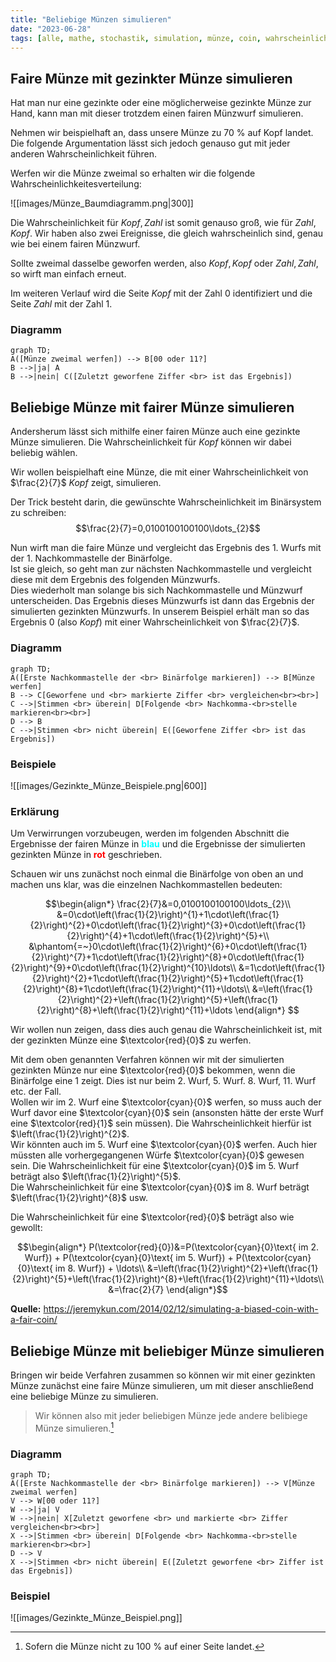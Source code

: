```yaml
---
title: "Beliebige Münzen simulieren"
date: "2023-06-28"
tags: [alle, mathe, stochastik, simulation, münze, coin, wahrscheinlichkeit, gezinkt, biased, baumdiagramm ]
---
```


## Faire Münze mit gezinkter Münze simulieren 

Hat man nur eine gezinkte oder eine möglicherweise gezinkte Münze zur Hand, kann man mit dieser trotzdem einen fairen Münzwurf simulieren.

Nehmen wir beispielhaft an, dass unsere Münze zu 70&nbsp;% auf Kopf landet. Die folgende Argumentation lässt sich jedoch genauso gut mit jeder anderen Wahrscheinlichkeit führen.

Werfen wir die Münze zweimal so erhalten wir die folgende Wahrscheinlichkeitesverteilung:

![[images/Münze_Baumdiagramm.png|300]]

Die Wahrscheinlichkeit für $Kopf, Zahl$ ist somit genauso groß, wie für $Zahl, Kopf$. Wir haben also zwei Ereignisse, die gleich wahrscheinlich sind, genau wie bei einem fairen Münzwurf. 

Sollte zweimal dasselbe geworfen werden, also $Kopf, Kopf$ oder $Zahl, Zahl$, so wirft man einfach erneut.

Im weiteren Verlauf wird die Seite $Kopf$ mit der Zahl $0$ identifiziert und die Seite $Zahl$ mit der Zahl $1$.

### Diagramm

```mermaid
graph TD;
A([Münze zweimal werfen]) --> B[00 oder 11?]
B -->|ja| A 
B -->|nein| C([Zuletzt geworfene Ziffer <br> ist das Ergebnis])
```

## Beliebige Münze mit fairer Münze simulieren 

Andersherum lässt sich mithilfe einer fairen Münze auch eine gezinkte Münze simulieren. Die Wahrscheinlichkeit für $Kopf$ können wir dabei beliebig wählen.

Wir wollen beispielhaft eine Münze, die mit einer Wahrscheinlichkeit von $\frac{2}{7}$ $Kopf$ zeigt, simulieren.

Der Trick besteht darin, die gewünschte Wahrscheinlichkeit im Binärsystem zu schreiben: 
$$\frac{2}{7}=0,0100100100100\ldots_{2}$$

Nun wirft man die faire Münze und vergleicht das Ergebnis des 1. Wurfs mit der 1. Nachkommastelle der Binärfolge.<br>
Ist sie gleich, so geht man zur nächsten Nachkommastelle und vergleicht diese mit dem Ergebnis des folgenden Münzwurfs.<br>
Dies wiederholt man solange bis sich Nachkommastelle und Münzwurf unterscheiden. Das Ergebnis dieses Münzwurfs ist dann das Ergebnis der simulierten gezinkten Münzwurfs.
In unserem Beispiel erhält man so das Ergebnis $0$ (also $Kopf$) mit einer Wahrscheinlichkeit von $\frac{2}{7}$.


### Diagramm

```mermaid
graph TD;
A([Erste Nachkommastelle der <br> Binärfolge markieren]) --> B[Münze werfen]
B --> C[Geworfene und <br> markierte Ziffer <br> vergleichen<br><br>]
C -->|Stimmen <br> überein| D[Folgende <br> Nachkomma-<br>stelle markieren<br><br>]
D --> B 
C -->|Stimmen <br> nicht überein| E([Geworfene Ziffer <br> ist das Ergebnis])
```

### Beispiele

![[images/Gezinkte_Münze_Beispiele.png|600]]

### Erklärung

Um Verwirrungen vorzubeugen, werden im folgenden Abschnitt die Ergebnisse der fairen Münze in <font color="cyan"> **blau** </font> und die Ergebnisse der simulierten gezinkten Münze in <font color="red"> **rot** </font> geschrieben.

Schauen wir uns zunächst noch einmal die Binärfolge von oben an und machen uns klar, was die einzelnen Nachkommastellen bedeuten:

$$\begin{align*}
\frac{2}{7}&=0,0100100100100\ldots_{2}\\
&=0\cdot\left(\frac{1}{2}\right)^{1}+1\cdot\left(\frac{1}{2}\right)^{2}+0\cdot\left(\frac{1}{2}\right)^{3}+0\cdot\left(\frac{1}{2}\right)^{4}+1\cdot\left(\frac{1}{2}\right)^{5}+\\
&\phantom{=~}0\cdot\left(\frac{1}{2}\right)^{6}+0\cdot\left(\frac{1}{2}\right)^{7}+1\cdot\left(\frac{1}{2}\right)^{8}+0\cdot\left(\frac{1}{2}\right)^{9}+0\cdot\left(\frac{1}{2}\right)^{10}\ldots\\
&=1\cdot\left(\frac{1}{2}\right)^{2}+1\cdot\left(\frac{1}{2}\right)^{5}+1\cdot\left(\frac{1}{2}\right)^{8}+1\cdot\left(\frac{1}{2}\right)^{11}+\ldots\\
&=\left(\frac{1}{2}\right)^{2}+\left(\frac{1}{2}\right)^{5}+\left(\frac{1}{2}\right)^{8}+\left(\frac{1}{2}\right)^{11}+\ldots
\end{align*}
$$

Wir wollen nun zeigen, dass dies auch genau die Wahrscheinlichkeit ist, mit der gezinkten Münze eine $\textcolor{red}{0}$ zu werfen. 

Mit dem oben genannten Verfahren können wir mit der simulierten gezinkten Münze nur eine $\textcolor{red}{0}$ bekommen, wenn die Binärfolge eine $1$ zeigt. Dies ist nur beim 2. Wurf, 5. Wurf. 8. Wurf, 11. Wurf etc. der Fall.<br>
Wollen wir im 2. Wurf eine $\textcolor{cyan}{0}$ werfen, so muss auch der Wurf davor eine $\textcolor{cyan}{0}$ sein (ansonsten hätte der erste Wurf eine $\textcolor{red}{1}$ sein müssen). Die Wahrscheinlichkeit hierfür ist $\left(\frac{1}{2}\right)^{2}$.<br>
Wir könnten auch im 5. Wurf eine $\textcolor{cyan}{0}$ werfen. Auch hier müssten alle vorhergegangenen Würfe $\textcolor{cyan}{0}$ gewesen sein. Die Wahrscheinlichkeit für eine $\textcolor{cyan}{0}$ im 5. Wurf beträgt also $\left(\frac{1}{2}\right)^{5}$.<br>
Die Wahrscheinlichkeit für eine $\textcolor{cyan}{0}$ im 8. Wurf beträgt $\left(\frac{1}{2}\right)^{8}$ usw.

Die Wahrscheinlichkeit für eine $\textcolor{red}{0}$ beträgt also wie gewollt:

$$\begin{align*}
P(\textcolor{red}{0})&=P(\textcolor{cyan}{0}\text{ im 2. Wurf}) + P(\textcolor{cyan}{0}\text{ im 5. Wurf}) + P(\textcolor{cyan}{0}\text{ im 8. Wurf}) + \ldots\\
&=\left(\frac{1}{2}\right)^{2}+\left(\frac{1}{2}\right)^{5}+\left(\frac{1}{2}\right)^{8}+\left(\frac{1}{2}\right)^{11}+\ldots\\
&=\frac{2}{7}
\end{align*}$$



**Quelle:** https://jeremykun.com/2014/02/12/simulating-a-biased-coin-with-a-fair-coin/

## Beliebige Münze mit beliebiger Münze simulieren 

Bringen wir beide Verfahren zusammen so können wir mit einer gezinkten Münze zunächst eine faire Münze simulieren, um mit dieser anschließend eine beliebige Münze zu simulieren.

>Wir können also mit jeder beliebigen Münze jede andere belibiege Münze simulieren.[^1]

### Diagramm

```mermaid
graph TD;
A([Erste Nachkommastelle der <br> Binärfolge markieren]) --> V[Münze zweimal werfen]
V --> W[00 oder 11?]
W -->|ja| V
W -->|nein| X[Zuletzt geworfene <br> und markierte <br> Ziffer vergleichen<br><br>]
X -->|Stimmen <br> überein| D[Folgende <br> Nachkomma-<br>stelle markieren<br><br>]
D --> V 
X -->|Stimmen <br> nicht überein| E([Zuletzt geworfene <br> Ziffer ist das Ergebnis])
```

### Beispiel

![[images/Gezinkte_Münze_Beispiel.png]]

[^1]: Sofern die Münze nicht zu 100 % auf einer Seite landet.